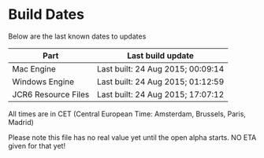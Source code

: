 # Build Dates

Below are the last known dates to updates

Part | Last build update
-----|-----
Mac Engine | Last built: 24 Aug 2015; 00:09:14
Windows Engine | Last built: 24 Aug 2015; 01:12:59
JCR6 Resource Files | Last built: 24 Aug 2015; 17:07:12
All times are in CET (Central European Time: Amsterdam, Brussels, Paris, Madrid)


Please note this file has no real value yet until the open alpha starts. NO ETA given for that yet!
